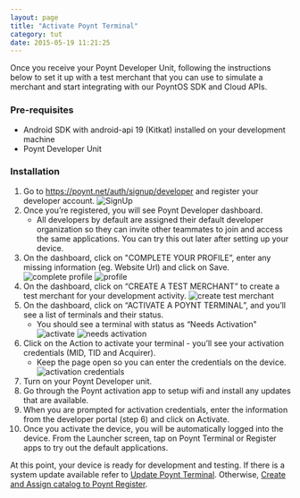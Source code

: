 ```yaml
---
layout: page
title: "Activate Poynt Terminal"
category: tut
date: 2015-05-19 11:21:25
---
```


Once you receive your Poynt Developer Unit, following the instructions below to set it up with a test merchant that you can use to simulate a merchant and start integrating with our PoyntOS SDK and Cloud APIs.

### Pre-requisites

* Android SDK with android-api 19 (Kitkat) installed on your development machine
* Poynt Developer Unit

### Installation

1. Go to https://poynt.net/auth/signup/developer and register your developer account.
![SignUp]({{site.url}}../assets/poynt-signup-2.png)
2. Once you’re registered, you will see Poynt Developer dashboard.
    - All developers by default are assigned their default developer organization so they can invite other teammates to join and access the same applications. You can try this out later after setting up your device.
3. On the dashboard, click on "COMPLETE YOUR PROFILE”, enter any missing information (eg. Website Url) and click on Save.
![complete profile]({{site.url}}../assets/poynt-signup-3.png)
![profile]({{site.url}}../assets/poynt-signup-4.png)
4. On the dashboard, click on “CREATE A TEST MERCHANT” to create a test merchant for your development activity.
![create test merchant]({{site.url}}../assets/poynt-signup-5.png)
5. On the dashboard, click on “ACTIVATE A POYNT TERMINAL”, and you’ll see a list of terminals and their status.
    - You should see a terminal with status as “Needs Activation"
    ![activate]({{site.url}}../assets/poynt-signup-6.png)
    ![needs activation]({{site.url}}../assets/poynt-signup-7.png)
6. Click on the Action to activate your terminal - you’ll see your activation credentials (MID, TID and Acquirer).
    - Keep the page open so you can enter the credentials on the device.
    ![activation credentials]({{site.url}}../assets/poynt-signup-8.png)
7. Turn on your Poynt Developer unit.
8. Go through the Poynt activation app to setup wifi and install any updates that are available.
8. When you are prompted for activation credentials, enter the information from the developer portal (step 6) and click on Activate.
9. Once you activate the device, you will be automatically logged into the device. From the Launcher screen, tap on Poynt Terminal or Register apps to try out the default applications.




At this point, your device is ready for development and testing. If there is a system update available refer to <a href="/developer/tut/updating-poynt-terminal.html">Update Poynt Terminal</a>. Otherwise, <a href="/developer/tut/assign-catalog-to-poynt-register.html">Create and Assign catalog to Poynt Register</a>.
